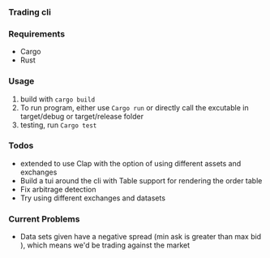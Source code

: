 ### Trading cli 

### Requirements
- Cargo 
- Rust 


### Usage

1. build with ``` cargo build ```
2. To run program, either use ``` Cargo run ``` or directly call the excutable in target/debug or target/release folder
3. testing, run  ``` Cargo test ``` 


### Todos
- extended to use Clap with the option of using different assets and exchanges 
- Build a tui around the cli with Table support for rendering the order table
- Fix arbitrage detection
- Try using different exchanges and datasets

### Current Problems
- Data sets given have a negative spread (min ask is greater than max bid ), which means we'd be trading against the market

